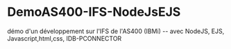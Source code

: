 # DemoAS400-IFS-NodeJsEJS
démo d'un développement sur l'IFS de l'AS400 (IBMi) -- avec NodeJS, EJS, Javascript,html,css,  IDB-PCONNECTOR
